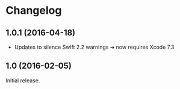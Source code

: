Changelog
=========


## 1.0.1 (2016-04-18)

- Updates to silence Swift 2.2 warnings ➔ now requires Xcode 7.3


## 1.0 (2016-02-05)

Initial release.
